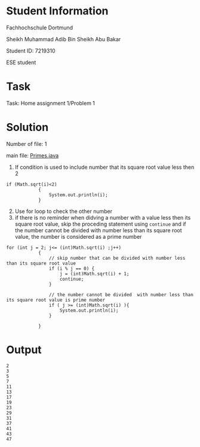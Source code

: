 # Student Information

Fachhochschule Dortmund

Sheikh Muhammad Adib Bin Sheikh Abu Bakar

Student ID: 7219310

ESE student

# Task
Task: Home assignment 1/Problem 1

# Solution
Number of file: 1

main file: [Primes.java](./src/Primes.java)

1. If condition is used to include  number that its square root value less then 2
```
if (Math.sqrt(i)<2)
            {
                System.out.println(i);
            }
```
2. Use for loop to check the other number
3. if there is no reminder when didving a number with a value less then its square root value, skip the proceding statement using ```continue``` and if the number cannot be divided  with number less than its square root value, the number is considered as a prime number
```
for (int j = 2; j<= (int)Math.sqrt(i) ;j++)
            {
                // skip number that can be divided with number less than its square root value
                if (i % j == 0) {
                    j = (int)Math.sqrt(i) + 1;
                    continue;
                }

                // the number cannot be divided  with number less than its square root value is prime number
                if ( j >= (int)Math.sqrt(i) ){
                    System.out.println(i);
                }

            }
```

# Output
```
2
3
5
7
11
13
17
19
23
29
31
37
41
43
47
```
